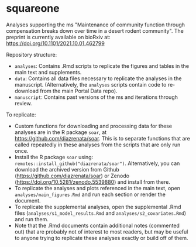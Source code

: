 # squareone

Analyses supporting the ms "Maintenance of community function through compensation breaks down over time in a desert rodent community". The preprint is currently available on bioRxiv at: https://doi.org/10.1101/2021.10.01.462799 

Repository structure:

- `analyses`: Contains .Rmd scripts to replicate the figures and tables in the main text and supplements.
- `data`: Contains all data files necessary to replicate the analyses in the manuscript. (Alternatively, the `analyses` scripts contain code to re-download from the main Portal Data repo).
- `manuscript`: Contains past versions of the ms and iterations through review.  

To replicate:

* Custom functions for downloading and processing data for these analyses are in the R package `soar`, at https://github.com/diazrenata/soar. This is to separate functions that are  called repeatedly in these analyses from the scripts that are only run once.
*  Install the R package `soar` using: `remotes::install_github("diazrenata/soar")`. Alternatively, you can download the archived version from Github (https://github.com/diazrenata/soar) or Zenodo (https://doi.org/10.5281/zenodo.5539880) and install from there. 
* To replicate the analyses and plots referenced in the main text, open `analyses/main_figures.Rmd` and run each section or render the document. 
* To replicate the supplemental analyses, open the supplemental .Rmd files (`analyses/s1_model_results.Rmd` and `analyses/s2_covariates.Rmd`) and run them. 
* Note that the .Rmd documents contain additional notes (commented out) that are probably not of interest to most readers, but may be useful to anyone trying to replicate these analyses exactly or build off of them. 
